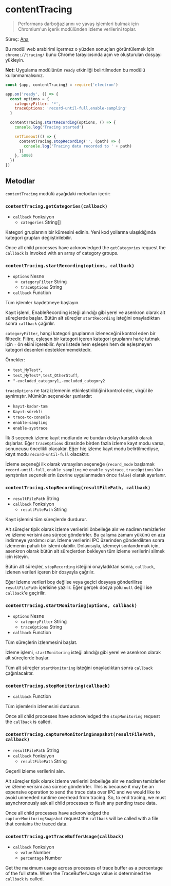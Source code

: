 # contentTracing

> Performans darboğazlarını ve yavaş işlemleri bulmak için Chromium'un içerik modülünden izleme verilerini toplar.

Süreç: [Ana](../glossary.md#main-process)

Bu modül web arabirimi içermez o yüzden sonuçları görüntülemek için `chrome://tracing/` bunu Chrome tarayıcısında açın ve oluşturulan dosyayı yükleyin.

**Not:** Uygulama modülünün `ready` etkinliği belirtilmeden bu modülü kullanmamalısınız.

```javascript
const {app, contentTracing} = require('electron')

app.on('ready', () => {
  const options = {
    categoryFilter: '*',
    traceOptions: 'record-until-full,enable-sampling'
  }

  contentTracing.startRecording(options, () => {
    console.log('Tracing started')

    setTimeout(() => {
      contentTracing.stopRecording('', (path) => {
        console.log('Tracing data recorded to ' + path)
      })
    }, 5000)
  })
})
```

## Metodlar

`contentTracing` modülü aşağıdaki metodları içerir:

### `contentTracing.getCategories(callback)`

* `callback` Fonksiyon 
  * `categories` String[]

Kategori gruplarının bir kümesini edinin. Yeni kod yollarına ulaşıldığında kategori grupları değiiştirilebilir.

Once all child processes have acknowledged the `getCategories` request the `callback` is invoked with an array of category groups.

### `contentTracing.startRecording(options, callback)`

* `options` Nesne 
  * `categoryFilter` String
  * `traceOptions` String
* `callback` Function

Tüm işlemler kaydetmeye başlayın.

Kayıt işlemi, EnableRecording isteği alındığı gibi yerel ve asenkron olarak alt süreçlerde başlar. Bütün alt süreçler `startRecording` isteğini onayladıktan sonra `callback` çağırılır.

`categoryFilter`, hangi kategori gruplarının izleneceğini kontrol eden bir filtredir. Filtre, eşleşen bir kategori içeren kategori gruplarını hariç tutmak için `-` ön ekini içerebilir. Aynı listede hem eşleşen hem de eşleşmeyen kategori desenleri desteklenmemektedir.

Örnekler:

* `test_MyTest*`,
* `test_MyTest*,test_OtherStuff`,
* `"-excluded_category1,-excluded_category2`

`traceOptions` ne tarz izlemenin etkinleştirildiğini kontrol eder, virgül ile ayrılmıştır. Mümkün seçenekler şunlardır:

* `kayıt-kadar-tam`
* `Kayıt-sürekli`
* `trace-to-console`
* `enable-sampling`
* `enable-systrace`

İlk 3 seçenek izleme kayıt modlarıdır ve bundan dolayı karşılıklı olarak dışlarlar. Eğer `traceOptions` dizesinde birden fazla izleme kayıt modu varsa, sonuncusu öncelikli olacaktır. Eğer hiç izleme kayıt modu belirtilmediyse, kayıt modu `record-until-full` olacaktır.

İzleme seçeneği ilk olarak varsayılan seçeneğe (`record_mode` başlamak `record-until-full`, `enable_sampling` ve `enable_systrace`, `traceOptions`'dan ayrıştırılan seçeneklerin üzerine uygulanmadan önce `false`) olarak ayarlanır.

### `contentTracing.stopRecording(resultFilePath, callback)`

* `resultFilePath` String
* `callback` Fonksiyon 
  * `resultFilePath` String

Kayıt işlemini tüm süreçlerde durdurur.

Alt süreçler tipik olarak izleme verilerini önbelleğe alır ve nadiren temizlerler ve izleme verisini ana sürece gönderirler. Bu çalışma zamanı yükünü en aza indirmeye yardımcı olur. İzleme verilerini IPC üzerinden gönderdikten sonra izlemenin pahalı bir işlemi olabilir. Dolayısıyla, izlemeyi sonlandırmak için, asenkron olarak bütün alt süreçlerden bekleyen tüm izleme verilerini silmek için isteyin.

Bütün alt süreçler, `stopRecording` isteğini onayladıktan sonra, `callback`, izlenen verileri içeren bir dosyayla çağrılır.

Eğer izleme verileri boş değilse veya geçici dosyaya gönderilirse `resultFilePath` içerisine yazılır. Eğer gerçek dosya yolu `null` değil ise `callback`'e geçirilir.

### `contentTracing.startMonitoring(options, callback)`

* `options` Nesne 
  * `categoryFilter` String
  * `traceOptions` String
* `callback` Function

Tüm süreçlerin izlenmesini başlat.

İzleme işlemi, `startMonitoring` isteği alındığı gibi yerel ve asenkron olarak alt süreçlerde başlar.

Tüm alt süreçler `startMonitoring` isteğini onayladıktan sonra `callback` çağırılacaktır.

### `contentTracing.stopMonitoring(callback)`

* `callback` Function

Tüm işlemlerin izlemesini durdurun.

Once all child processes have acknowledged the `stopMonitoring` request the `callback` is called.

### `contentTracing.captureMonitoringSnapshot(resultFilePath, callback)`

* `resultFilePath` String
* `callback` Fonksiyon 
  * `resultFilePath` String

Geçerli izleme verilerini alın.

Alt süreçler tipik olarak izleme verilerini önbelleğe alır ve nadiren temizlerler ve izleme verisini ana sürece gönderirler. This is because it may be an expensive operation to send the trace data over IPC and we would like to avoid unneeded runtime overhead from tracing. So, to end tracing, we must asynchronously ask all child processes to flush any pending trace data.

Once all child processes have acknowledged the `captureMonitoringSnapshot` request the `callback` will be called with a file that contains the traced data.

### `contentTracing.getTraceBufferUsage(callback)`

* `callback` Fonksiyon 
  * `value` Number
  * `percentage` Number

Get the maximum usage across processes of trace buffer as a percentage of the full state. When the TraceBufferUsage value is determined the `callback` is called.